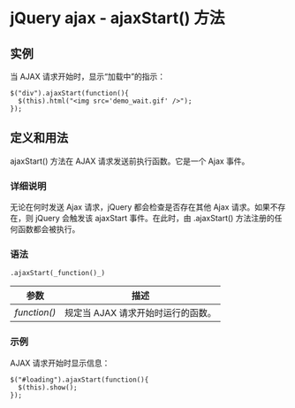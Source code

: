 # jQuery ajax - ajaxStart() 方法



## 实例

当 AJAX 请求开始时，显示“加载中”的指示：

```
$("div").ajaxStart(function(){
  $(this).html("<img src='demo_wait.gif' />");
});

```

## 定义和用法

ajaxStart() 方法在 AJAX 请求发送前执行函数。它是一个 Ajax 事件。

### 详细说明

无论在何时发送 Ajax 请求，jQuery 都会检查是否存在其他 Ajax 请求。如果不存在，则 jQuery 会触发该 ajaxStart 事件。在此时，由 .ajaxStart() 方法注册的任何函数都会被执行。

### 语法

```
.ajaxStart(_function()_)
```

| 参数 | 描述 |
| --- | --- |
| _function()_ | 规定当 AJAX 请求开始时运行的函数。 |

### 示例

AJAX 请求开始时显示信息：

```
$("#loading").ajaxStart(function(){
  $(this).show();
});

```



